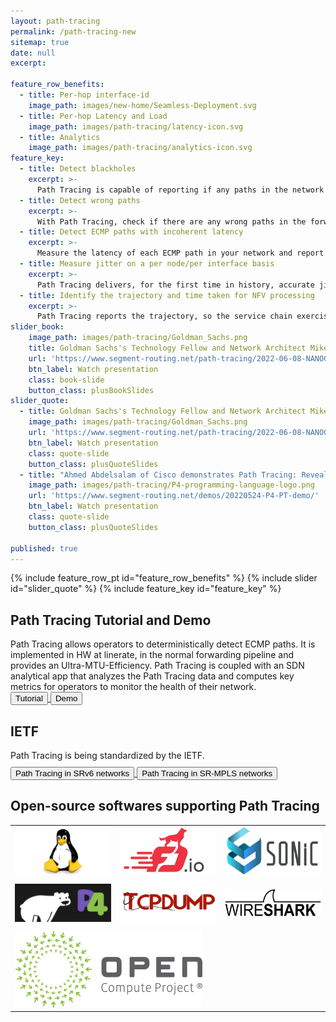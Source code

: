 ```yaml
---
layout: path-tracing
permalink: /path-tracing-new
sitemap: true
date: null
excerpt:

feature_row_benefits: 
  - title: Per-hop interface-id
    image_path: images/new-home/Seamless-Deployment.svg
  - title: Per-hop Latency and Load
    image_path: images/path-tracing/latency-icon.svg
  - title: Analytics
    image_path: images/path-tracing/analytics-icon.svg
feature_key: 
  - title: Detect blackholes
    excerpt: >-
      Path Tracing is capable of reporting if any paths in the network are blackholing the trafic. 
  - title: Detect wrong paths
    excerpt: >-
      With Path Tracing, check if there are any wrong paths in the forwarding that do not match the control plane. 
  - title: Detect ECMP paths with incoherent latency
    excerpt: >-
      Measure the latency of each ECMP path in your network and report any path with a non-coherent latency with respect to the others. 
  - title: Measure jitter on a per node/per interface basis
    excerpt: >-
      Path Tracing delivers, for the first time in history, accurate jitter measurements in the WAN!
  - title: Identify the trajectory and time taken for NFV processing
    excerpt: >-
      Path Tracing reports the trajectory, so the service chain exercised by the packets, and the time taken overall to execute that service chain.
slider_book:
    image_path: images/path-tracing/Goldman_Sachs.png
    title: Goldman Sachs's Technology Fellow and Network Architect Mike Valentine presents Path Tracing at NANOG85
    url: 'https://www.segment-routing.net/path-tracing/2022-06-08-NANOG85-path-tracing/'
    btn_label: Watch presentation
    class: book-slide
    button_class: plusBookSlides
slider_quote: 
  - title: Goldman Sachs's Technology Fellow and Network Architect Mike Valentine present Path Tracing at NANOG85
    image_path: images/path-tracing/Goldman_Sachs.png
    url: 'https://www.segment-routing.net/path-tracing/2022-06-08-NANOG85-path-tracing/'
    btn_label: Watch presentation
    class: quote-slide
    button_class: plusQuoteSlides
  - title: "Ahmed Abdelsalam of Cisco demonstrates Path Tracing: Revealing the Unknowns about ECMP"
    image_path: images/path-tracing/P4-programming-language-logo.png
    url: 'https://www.segment-routing.net/demos/20220524-P4-PT-demo/'
    btn_label: Watch presentation
    class: quote-slide
    button_class: plusQuoteSlides

published: true
---
```

{% include feature_row_pt id="feature_row_benefits" %}
{% include slider id="slider_quote" %}
{% include feature_key id="feature_key" %}


<div style="clear: both;"></div>

<div class="feature-keys">
  <div class="container feature-keys-content">
    <h2 class="section-title white">Path Tracing Tutorial and Demo</h2>
    <div class="section-description white">
Path Tracing allows operators to deterministically detect ECMP paths. It is implemented in HW at linerate, in the normal forwarding pipeline and provides an Ultra-MTU-Efficiency. 
Path Tracing is coupled with an SDN analytical app that analyzes the Path Tracing data and computes key metrics for operators to monitor the health of their network.  
    </div>
      <a href="{{ 'path-tracing/pt-tutorial' | base_url }}" target="_blank">
        <button>Tutorial </button>
      </a>
      <a href="{{ 'path-tracing/pt-tutorial' | base_url }}" target="_blank">
        <button>Demo </button>
      </a>
  </div>
</div>


<div class="feature-keys">
  <div class="container feature-keys-content">
    <h2 class="section-title white">IETF</h2>
    <div style="margin-bottom:10px; margin-top:10px;" class="section-description-pt-ietf white">
Path Tracing is being standardized by the IETF.
    </div>
      <a href="https://datatracker.ietf.org/doc/draft-filsfils-spring-path-tracing/" target="_blank">
        <button>Path Tracing in SRv6 networks </button>
      </a>
      <a href="https://datatracker.ietf.org/doc/draft-filsfils-spring-path-tracing-srmpls/" target="_blank">
        <button>Path Tracing in SR-MPLS networks </button>
      </a>
  </div>
</div>


<div class="feature-keys">
  <div class="container feature-keys-content">
    <h2 class="section-title white">Open-source softwares supporting Path Tracing</h2>
  </div>
</div>
<table style="margin-left: auto; margin-right: auto">
  <tr>
    <td><img src="images/open-software/linux.png" width="300"></td>
    <td><img src="images/open-software/vpp.png" width="300"></td>
    <td><img src="images/open-software/sonic.png" width="300"></td>
  </tr>
  <tr>
    <td><img src="images/open-software/p4.png" width="300"></td>
    <td><img src="images/open-software/tcpdump.jpeg" width="300"></td>
    <td><img src="images/open-software/wireshark.png" width="300" ></td>
  </tr>
  <tr>
      <td colspan="3"><img src="images/path-tracing/open-compute-project.png" width="300" ></td>
  </tr>
</table>


<div style="clear: both;"></div>

